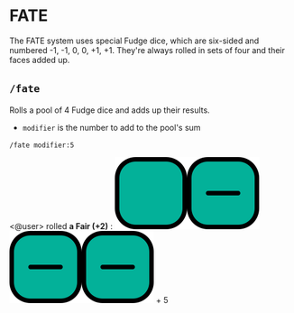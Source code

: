 # FATE

The FATE system uses special Fudge dice, which are six-sided and numbered -1, -1, 0, 0, +1, +1. They're always rolled in sets of four and their faces added up.

## `/fate`

Rolls a pool of 4 Fudge dice and adds up their results.

* `modifier` is the number to add to the pool's sum

<!-- panels:start -->
<!-- div:left-panel -->
```invocation
/fate modifier:5
```
<!-- div:right-panel -->
<@user> rolled **a Fair (+2)** : ![zero](../_images/fate-zero.png ':class=emoji')![negative](../_images/fate-neg.png ':class=emoji')![negative](../_images/fate-neg.png ':class=emoji')![negative](../_images/fate-neg.png ':class=emoji') + 5
<!-- panels:end -->
